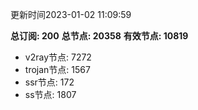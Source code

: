 更新时间2023-01-02 11:09:59

**总订阅: 200**
**总节点: 20358**
**有效节点: 10819**
- v2ray节点: 7272
- trojan节点: 1567
- ssr节点: 172
- ss节点: 1807
